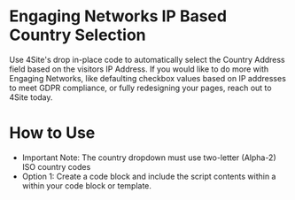 # Engaging Networks IP Based Country Selection
Use 4Site's drop in-place code to automatically select the Country Address field based on the visitors IP Address. If you would like to do more with Engaging Networks, like defaulting checkbox values based on IP addresses to meet GDPR compliance, or fully redesigning your pages, reach out to 4Site today.

# How to Use
* Important Note: The country dropdown must use two-letter (Alpha-2) ISO country codes
* Option 1: Create a code block and include the script contents within a <script> tag.  Then place that code block in any page containing a country selection field.
* Option 2: Edit your page template and include teh script contents within a <script> tag.  Assign that template to any page containing a country selection field.
* Option 3: Include <script src="https://cdn.jsdelivr.net/gh/4site-interactive-studios/en-ip-country-select/en-ip-country-select.js" async></script> within your code block or template.
